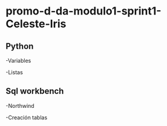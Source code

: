 # promo-d-da-modulo1-sprint1-Celeste-Iris

## Python

-Variables

-Listas

## Sql workbench

-Northwind

-Creación tablas

